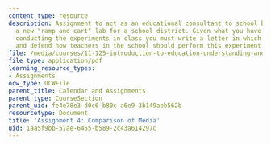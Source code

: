 ```yaml
---
content_type: resource
description: Assignment to act as an educational consultant to school board to design
  a new "ramp and cart" lab for a school district. Given what you have learned through
  conducting the experiments in class you must write a letter in which you specify
  and defend how teachers in the school should perform this experiment.
file: /media/courses/11-125-introduction-to-education-understanding-and-evaluating-education-spring-2009/1aa5f9bb57ae6455b5892c43a614297c_MIT11_125s09_assn_Assignment04.pdf
file_type: application/pdf
learning_resource_types:
- Assignments
ocw_type: OCWFile
parent_title: Calendar and Assignments
parent_type: CourseSection
parent_uid: fe4e78e3-d0c6-b80c-a6e9-3b149aeb562b
resourcetype: Document
title: 'Assignment 4: Comparison of Media'
uid: 1aa5f9bb-57ae-6455-b589-2c43a614297c
---
```

